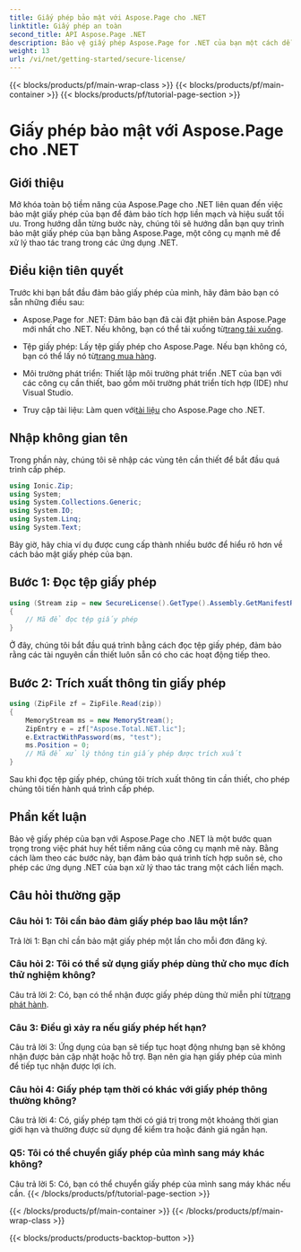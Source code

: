 ```yaml
---
title: Giấy phép bảo mật với Aspose.Page cho .NET
linktitle: Giấy phép an toàn
second_title: API Aspose.Page .NET
description: Bảo vệ giấy phép Aspose.Page for .NET của bạn một cách dễ dàng với hướng dẫn từng bước của chúng tôi. Mở khóa toàn bộ tiềm năng thao tác trang liền mạch trong các ứng dụng .NET của bạn.
weight: 13
url: /vi/net/getting-started/secure-license/
---
```


{{< blocks/products/pf/main-wrap-class >}}
{{< blocks/products/pf/main-container >}}
{{< blocks/products/pf/tutorial-page-section >}}

# Giấy phép bảo mật với Aspose.Page cho .NET

## Giới thiệu

Mở khóa toàn bộ tiềm năng của Aspose.Page cho .NET liên quan đến việc bảo mật giấy phép của bạn để đảm bảo tích hợp liền mạch và hiệu suất tối ưu. Trong hướng dẫn từng bước này, chúng tôi sẽ hướng dẫn bạn quy trình bảo mật giấy phép của bạn bằng Aspose.Page, một công cụ mạnh mẽ để xử lý thao tác trang trong các ứng dụng .NET.

## Điều kiện tiên quyết

Trước khi bạn bắt đầu đảm bảo giấy phép của mình, hãy đảm bảo bạn có sẵn những điều sau:

-  Aspose.Page for .NET: Đảm bảo bạn đã cài đặt phiên bản Aspose.Page mới nhất cho .NET. Nếu không, bạn có thể tải xuống từ[trang tải xuống](https://releases.aspose.com/page/net/).

-  Tệp giấy phép: Lấy tệp giấy phép cho Aspose.Page. Nếu bạn không có, bạn có thể lấy nó từ[trang mua hàng](https://purchase.aspose.com/buy).

- Môi trường phát triển: Thiết lập môi trường phát triển .NET của bạn với các công cụ cần thiết, bao gồm môi trường phát triển tích hợp (IDE) như Visual Studio.

-  Truy cập tài liệu: Làm quen với[tài liệu](https://reference.aspose.com/page/net/) cho Aspose.Page cho .NET.

## Nhập không gian tên

Trong phần này, chúng tôi sẽ nhập các vùng tên cần thiết để bắt đầu quá trình cấp phép.


```csharp
using Ionic.Zip;
using System;
using System.Collections.Generic;
using System.IO;
using System.Linq;
using System.Text;
```

Bây giờ, hãy chia ví dụ được cung cấp thành nhiều bước để hiểu rõ hơn về cách bảo mật giấy phép của bạn.

## Bước 1: Đọc tệp giấy phép

```csharp
using (Stream zip = new SecureLicense().GetType().Assembly.GetManifestResourceStream("Aspose.Total.NET.lic.zip"))
{
    // Mã để đọc tệp giấy phép
}
```

Ở đây, chúng tôi bắt đầu quá trình bằng cách đọc tệp giấy phép, đảm bảo rằng các tài nguyên cần thiết luôn sẵn có cho các hoạt động tiếp theo.

## Bước 2: Trích xuất thông tin giấy phép

```csharp
using (ZipFile zf = ZipFile.Read(zip))
{
    MemoryStream ms = new MemoryStream();
    ZipEntry e = zf["Aspose.Total.NET.lic"];
    e.ExtractWithPassword(ms, "test");
    ms.Position = 0;
    // Mã để xử lý thông tin giấy phép được trích xuất
}
```

Sau khi đọc tệp giấy phép, chúng tôi trích xuất thông tin cần thiết, cho phép chúng tôi tiến hành quá trình cấp phép.

## Phần kết luận

Bảo vệ giấy phép của bạn với Aspose.Page cho .NET là một bước quan trọng trong việc phát huy hết tiềm năng của công cụ mạnh mẽ này. Bằng cách làm theo các bước này, bạn đảm bảo quá trình tích hợp suôn sẻ, cho phép các ứng dụng .NET của bạn xử lý thao tác trang một cách liền mạch.

## Câu hỏi thường gặp

### Câu hỏi 1: Tôi cần bảo đảm giấy phép bao lâu một lần?

Trả lời 1: Bạn chỉ cần bảo mật giấy phép một lần cho mỗi đơn đăng ký.

### Câu hỏi 2: Tôi có thể sử dụng giấy phép dùng thử cho mục đích thử nghiệm không?

 Câu trả lời 2: Có, bạn có thể nhận được giấy phép dùng thử miễn phí từ[trang phát hành](https://releases.aspose.com/).

### Câu 3: Điều gì xảy ra nếu giấy phép hết hạn?

Câu trả lời 3: Ứng dụng của bạn sẽ tiếp tục hoạt động nhưng bạn sẽ không nhận được bản cập nhật hoặc hỗ trợ. Bạn nên gia hạn giấy phép của mình để tiếp tục nhận được lợi ích.

### Câu hỏi 4: Giấy phép tạm thời có khác với giấy phép thông thường không?

Câu trả lời 4: Có, giấy phép tạm thời có giá trị trong một khoảng thời gian giới hạn và thường được sử dụng để kiểm tra hoặc đánh giá ngắn hạn.

### Q5: Tôi có thể chuyển giấy phép của mình sang máy khác không?

Câu trả lời 5: Có, bạn có thể chuyển giấy phép của mình sang máy khác nếu cần.
{{< /blocks/products/pf/tutorial-page-section >}}

{{< /blocks/products/pf/main-container >}}
{{< /blocks/products/pf/main-wrap-class >}}

{{< blocks/products/products-backtop-button >}}
